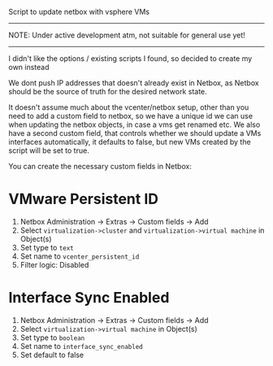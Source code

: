 Script to update netbox with vsphere VMs

---

NOTE: Under active development atm, not suitable for general use yet!

---
I didn't like the options / existing scripts I found, so decided to create my own instead

We dont push IP addresses that doesn't already exist in Netbox, as Netbox should be the source of truth for the desired network state.

It doesn't assume much about the vcenter/netbox setup, other than you need to add a custom field to netbox, so we have a unique id we can use when updating the netbox objects, in case a vms get renamed etc. We also have a second custom field, that controls whether we should update a VMs interfaces automatically, it defaults to false, but new VMs created by the script will be set to true.

You can create the necessary custom fields in Netbox:
# VMware Persistent ID
1. Netbox Administration -> Extras -> Custom fields -> Add 
2. Select `virtualization->cluster` and `virtualization->virtual machine` in Object(s)
3. Set type to `text`
4. Set name to `vcenter_persistent_id`
5. Filter logic: Disabled

# Interface Sync Enabled
1. Netbox Administration -> Extras -> Custom fields -> Add 
2. Select `virtualization->virtual machine` in Object(s)
3. Set type to `boolean`
4. Set name to `interface_sync_enabled`
5. Set default to false
